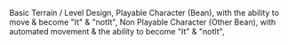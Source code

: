 Basic Terrain / Level Design,
Playable Character (Bean), with the ability to move & become "It" & "notIt",
Non Playable Character (Other Bean), with automated movement & the ability to become "It" & "notIt",